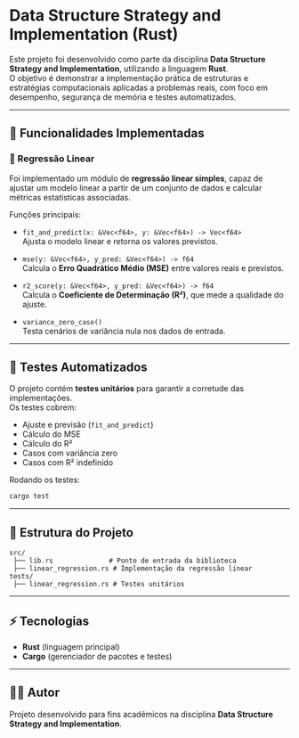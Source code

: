 # Data Structure Strategy and Implementation (Rust)

Este projeto foi desenvolvido como parte da disciplina **Data Structure Strategy and Implementation**, utilizando a linguagem **Rust**.  
O objetivo é demonstrar a implementação prática de estruturas e estratégias computacionais aplicadas a problemas reais, com foco em desempenho, segurança de memória e testes automatizados.

---

## 🚀 Funcionalidades Implementadas

### 🔹 Regressão Linear
Foi implementado um módulo de **regressão linear simples**, capaz de ajustar um modelo linear a partir de um conjunto de dados e calcular métricas estatísticas associadas.

Funções principais:
- `fit_and_predict(x: &Vec<f64>, y: &Vec<f64>) -> Vec<f64>`  
  Ajusta o modelo linear e retorna os valores previstos.

- `mse(y: &Vec<f64>, y_pred: &Vec<f64>) -> f64`  
  Calcula o **Erro Quadrático Médio (MSE)** entre valores reais e previstos.

- `r2_score(y: &Vec<f64>, y_pred: &Vec<f64>) -> f64`  
  Calcula o **Coeficiente de Determinação (R²)**, que mede a qualidade do ajuste.

- `variance_zero_case()`  
  Testa cenários de variância nula nos dados de entrada.

---

## 🧪 Testes Automatizados
O projeto contém **testes unitários** para garantir a corretude das implementações.  
Os testes cobrem:
- Ajuste e previsão (`fit_and_predict`)  
- Cálculo do MSE  
- Cálculo do R²  
- Casos com variância zero  
- Casos com R² indefinido  

Rodando os testes:
```bash
cargo test
```

---

## 📂 Estrutura do Projeto
```
src/
 ├── lib.rs              # Ponto de entrada da biblioteca
 ├── linear_regression.rs # Implementação da regressão linear
tests/
 ├── linear_regression.rs # Testes unitários
```

---

## ⚡ Tecnologias
- **Rust** (linguagem principal)  
- **Cargo** (gerenciador de pacotes e testes)  

---

## 👨‍💻 Autor
Projeto desenvolvido para fins acadêmicos na disciplina **Data Structure Strategy and Implementation**.
